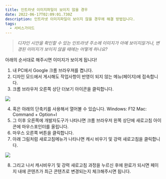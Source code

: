 ```yaml
---
title: 인트라넷 이미지파일이 보이지 않을 경우
date: 2022-06-17T02:09:01.730Z
description: 인트라넷 이미지파일이 보이지 않을 경우에 해결 방법입니다.
tags:
  - 서비스가이드
---
```

> *디자인 시안을 확인할 수 있는 인트라넷 주소에 이미지가 아예 보이지않거나, 변경된 이미지가 보이지 않을 때에는 어떻게 하나요?*

아래의 순서대로 해주시면 이미지가 보이게 됩니다!

1. 내 PC에서 Google 크롬 브라우져를 켭니다.
2. 디자인 모드에서 게시해도 작업사항이 반영이 되지 않는 메뉴(페이지)에 접속합니다.
3. 크롬 브라우저 오른쪽 상단 더보기 아이콘을 클릭합니다.

![](https://s3.us-west-2.amazonaws.com/secure.notion-static.com/894fa099-ffce-40ca-b0d5-470dc843b9e5/Untitled.png?X-Amz-Algorithm=AWS4-HMAC-SHA256&X-Amz-Content-Sha256=UNSIGNED-PAYLOAD&X-Amz-Credential=AKIAT73L2G45EIPT3X45%2F20220617%2Fus-west-2%2Fs3%2Faws4_request&X-Amz-Date=20220617T021113Z&X-Amz-Expires=86400&X-Amz-Signature=bd6710ae841a9b27af33af446171abcdb8f5765bfb6b7f1fc7b8c734f75c853c&X-Amz-SignedHeaders=host&response-content-disposition=filename%20%3D%22Untitled.png%22&x-id=GetObject)

4. 혹은 아래의 단축키를 사용해서 열어볼 수 있습니다. Windows: F12 Mac: Command + Option+I
5. 그 이후 오른쪽에 개발자도구가 나타나면 크롬 브라우저 왼쪽 상단에 새로고침 아이콘에 마우스포인터를 올립니다.
6. 마우스 오른쪽 버튼을 클릭합니다.
7. 아래 그림처럼 새로고침메뉴가 나타나면 캐시 비우기 및 강력 새로고침을 클릭합니다.

![](https://s3.us-west-2.amazonaws.com/secure.notion-static.com/2776c1c8-e3fd-467f-bdc3-9e6b71ce462a/Untitled.png?X-Amz-Algorithm=AWS4-HMAC-SHA256&X-Amz-Content-Sha256=UNSIGNED-PAYLOAD&X-Amz-Credential=AKIAT73L2G45EIPT3X45%2F20220617%2Fus-west-2%2Fs3%2Faws4_request&X-Amz-Date=20220617T021135Z&X-Amz-Expires=86400&X-Amz-Signature=ed1e3e49ab76e8b4f5567fdde289d912f1d6e86df85766f9a66ad06133565891&X-Amz-SignedHeaders=host&response-content-disposition=filename%20%3D%22Untitled.png%22&x-id=GetObject)



8. 그리고 나서 캐시비우기 및 강력 새로고침 과정을 누르신 후에 완료가 되시면 페이지 내에 콘텐츠가 최근 콘텐츠로 변경되는지 체크해주시면 됩니다.
